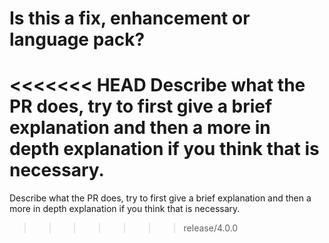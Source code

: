 # Is this a fix, enhancement or language pack?
<<<<<<< HEAD
Describe what the PR does, try to first give a brief explanation and then a more in depth explanation if you think that is necessary.
=======
Describe what the PR does, try to first give a brief explanation and then a more in depth explanation if you think that is necessary.
>>>>>>> release/4.0.0
